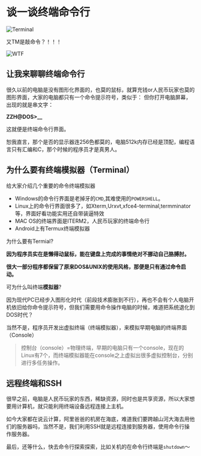 # 谈一谈终端命令行

![Terminal](https://upload.wikimedia.org/wikipedia/commons/thumb/9/9f/DEC_VT100_terminal_transparent.png/1350px-DEC_VT100_terminal_transparent.png)


又TM是敲命令？！！！

![WTF](http://www.ff63.com/imgqqtu/allimg/120627/09210Bb8-3.png)

## 让我来聊聊终端命令行

很久以前的电脑是没有图形化界面的，也莫的鼠标，就算充钱or人民币玩家也莫的图形界面，大家的电脑都只有一个命令提示符号，类似于：
但你打开电脑屏幕，出现的就是串文字：

**ZZH@DOS>__**

这就便是终端命令行界面。

恕我直言，那个是否的显示器连256色都莫的，电脑512k内存已经是顶配，编程语言只有汇编和C，那个时候的程序员才是真男人。

## 为什么要有终端模拟器（Terminal）

给大家介绍几个重要的命令终端模拟器

- Windows的命令行界面是老掉牙的`CMD`,其难使用的`POWERSHELL`。
- Linux上的命令行界面很多了，如Xterm,Urxvt,xfce4-terminal,termminator等，界面好看功能实用还自带装逼特效
- MAC OS的终端界面是ITERM2，人民币玩家的终端命令行
- Android上有Termux终端模拟器

为什么要有Termial? 

**因为程序员实在是懒得动鼠标，能在键盘上完成的事情绝对不挪动自己胳膊肘。**

**很大一部分程序都保留了原来DOS&UNIX的使用风格，那便是只有通过命令启动。**

可为什么叫终端**模拟器**?

因为现代PC已经步入图形化时代（前段技术膨胀到不行），再也不会有个人电脑开机依旧给你命令提示符号，但我们需要用命令操作电脑的时候，难道把系统退化到DOS时代？

当然不是，程序员开发出虚拟终端（终端模拟器），来模拟早期电脑的终端界面（Console）

> 控制台（console）=物理终端，早期的电脑只有一个console，现在的Linux有7个，而终端模拟器能在console之上虚拟出很多虚拟控制台，分别进行多任务操作。


## 远程终端和SSH

很早之前，电脑是人民币玩家的东西，稀缺资源，同时也是共享资源，所以大家想要用计算机，就只能利用终端设备远程连接上主机。

如今大家都在说云计算，阿里爸爸的机房在海底，难道我们要跨越山河大海去用他们的服务器吗，当然不是，我们利用SSH就是远程连接到服务器，使用命令行操作服务器。

最后，还等什么，快去命令行探索探索，比如关机的在命令行终端是`shutdown`～


